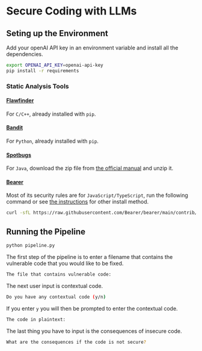 # Secure Coding with LLMs

## Seting up the Environment

Add your openAI API key in an environment variable and install all the dependencies.

```bash
export OPENAI_API_KEY=openai-api-key
pip install -r requirements
```

### Static Analysis Tools

#### [Flawfinder](https://dwheeler.com/flawfinder/)

For `C/C++`, already installed with `pip`.

#### [Bandit](https://bandit.readthedocs.io/en/latest/)

For `Python`, already installed with `pip`.

#### [Spotbugs](http://spotbugs.readthedocs.io/en/latest/)

For `Java`, download the zip file from [the official manual](https://spotbugs.readthedocs.io/en/latest/installing.html) and unzip it.

#### [Bearer](https://docs.bearer.com)

Most of its security rules are for `JavaScript/TypeScript`, run the following command or see [the instructions](https://docs.bearer.com/reference/installation/) for other install method.

```bash
curl -sfL https://raw.githubusercontent.com/Bearer/bearer/main/contrib/install.sh | sh
```

## Running the Pipeline

```bash
python pipeline.py
```

The first step of the pipeline is to enter a filename that contains the vulnerable code that you would like to be fixed.

```bash
The file that contains vulnerable code:
```

The next user input is contextual code.

```bash
Do you have any contextual code (y/n)
```

If you enter `y` you will then be prompted to enter the contextual code.

```bash
The code in plaintext:
```

The last thing you have to input is the consequences of insecure code.

```bash
What are the consequences if the code is not secure?
```
